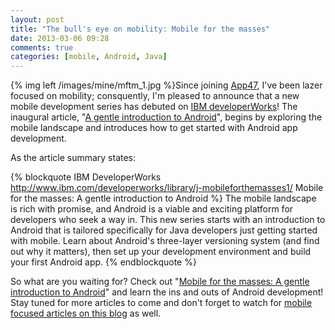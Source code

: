 ```yaml
---
layout: post
title: "The bull's eye on mobility: Mobile for the masses"
date: 2013-03-06 09:28
comments: true
categories: [mobile, Android, Java]
---
```



{% img left /images/mine/mftm_1.jpg %}Since joining [App47](http://www.app47.com/), I've been lazer focused on mobility; consquently, I'm pleased to announce that a new mobile development series has debuted on [IBM developerWorks](http://www.ibm.com/developerworks/)! The inaugural article,  "[A gentle introduction to Android](http://www.ibm.com/developerworks/library/j-mobileforthemasses1/)", begins by exploring the mobile landscape and introduces how to get started with Android app development. 

As the article summary states: 

{% blockquote IBM DeveloperWorks http://www.ibm.com/developerworks/library/j-mobileforthemasses1/ Mobile for the masses: A gentle introduction to Android %}
The mobile landscape is rich with promise, and Android is a viable and exciting platform for developers who seek a way in. This new series starts with an introduction to Android that is tailored specifically for Java developers just getting started with mobile. Learn about Android's three-layer versioning system (and find out why it matters), then set up your development environment and build your first Android app.
{% endblockquote %}

So what are you waiting for? Check out "[Mobile for the masses: A gentle introduction to Android](http://www.ibm.com/developerworks/library/j-mobileforthemasses1/)" and learn the ins and outs of Android development! Stay tuned for more articles to come and don't forget to watch for [mobile focused articles on this blog](http://thediscoblog.com/blog/categories/mobile/) as well. 
